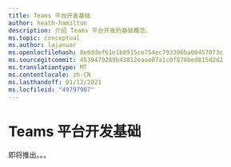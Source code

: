 ```yaml
---
title: Teams 平台开发基础
author: heath-hamilton
description: 介绍 Teams 平台开发的基础概念。
ms.topic: conceptual
ms.author: lajanuar
ms.openlocfilehash: 8e6ddef61e1b8915ce754ec793306ba00457073c
ms.sourcegitcommit: 4539479289b43812eaae07a1c0f878bed815d2d2
ms.translationtype: MT
ms.contentlocale: zh-CN
ms.lasthandoff: 01/12/2021
ms.locfileid: "49797907"
---
```

# <a name="teams-platform-development-fundamentals"></a>Teams 平台开发基础

即将推出。。。
